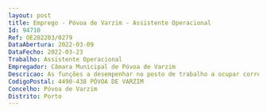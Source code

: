 ```yaml
--- 
layout: post
title: Emprego - Póvoa de Varzim - Assistente Operacional
Id: 94710
Ref: OE202203/0279
DataAbertura: 2022-03-09
DataFecho: 2022-03-23
Trabalho: Assistente Operacional
Empregador: Câmara Municipal de Póvoa de Varzim
Descricao: As funções a desempenhar no posto de trabalho a ocupar correspondem ao grau 1 de complexidade funcional, cuja caracterização se encontra prevista no Anexo a que se refere o n.º 2 do artigo 88.º da LTFP, nomeadamente, trabalhos de natureza manual e mecânica na área das estações elevatórias de águas residuais  verificar estado de funcionamento dos equipamentos eletromecânicos  fazer limpeza de grelhas de gradagem e outros serviços integrantes das Estações Elevatórias.
CodigoPostal: 4490-438 PÓVOA DE VARZIM
Concelho: Póvoa de Varzim
Distrito: Porto
--- 
```

